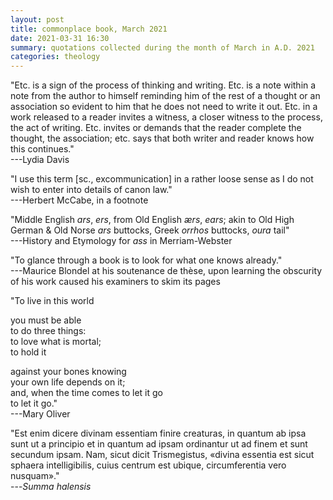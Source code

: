 ```yaml
---
layout: post
title: commonplace book, March 2021
date: 2021-03-31 16:30
summary: quotations collected during the month of March in A.D. 2021
categories: theology
---
```


"Etc. is a sign of the process of thinking and writing. Etc. is a note within a note from the author to himself reminding him of the rest of a thought or an association so evident to him that he does not need to write it out. Etc. in a work released to a reader invites a witness, a closer witness to the process, the act of writing. Etc. invites or demands that the reader complete the thought, the association; etc. says that both writer and reader knows how this continues."  
---Lydia Davis

"I use this term [sc., excommunication] in a rather loose sense as I do not wish to enter into details of canon law."  
---Herbert McCabe, in a footnote

"Middle English *ars*, *ers*, from Old English *ærs*, *ears*; akin to Old High German & Old Norse *ars* buttocks, Greek *orrhos* buttocks, *oura* tail"  
---History and Etymology for *ass* in Merriam-Webster

"To glance through a book is to look for what one knows already."  
---Maurice Blondel at his soutenance de thèse, upon learning the obscurity of his work caused his examiners to skim its pages

"To live in this world

you must be able  
to do three things:  
to love what is mortal;  
to hold it

against your bones knowing  
your own life depends on it;  
and, when the time comes to let it go  
to let it go."  
---Mary Oliver

"Est enim dicere divinam essentiam finire creaturas, in quantum ab ipsa sunt ut a principio et in quantum ad ipsam ordinantur ut ad finem et sunt secundum ipsam. Nam, sicut dicit Trismegistus, «divina essentia est sicut sphaera intelligibilis, cuius centrum est ubique, circumferentia vero nusquam»."  
---*Summa halensis*